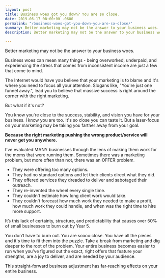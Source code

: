 ```yaml
---
layout: post
title: Business woes got you down? You are so close.
date: 2019-06-17 08:00:00 -0600
permalink: "/business-woes-got-you-down-you-are-so-close/"
summary: Better marketing may not be the answer to your business woes.
description: Better marketing may not be the answer to your business woes.

---
```

Better marketing may not be the answer to your business woes.

Business woes can mean many things - being overworked, underpaid, and experiencing the stress that comes from inconsistent income are just a few that come to mind.

The Internet would have you believe that your marketing is to blame and it's where you need to focus all your attention. Slogans like, "You're just one funnel away.", lead you to believe that massive success is right around the corner with the right marketing.

But what if it's not?

You know you're close to the success, stability, and vision you have for your business. I know you are too. It's so close you can taste it. But a laser-focus on your marketing may be taking you farther away from your goal.

**Because the right marketing pushing the wrong product/service will never get you anywhere.**

I've evaluated MANY businesses through the lens of making them work for the moms that were running them. Sometimes there was a marketing problem, but more often than not, there was an OFFER problem.

* They were offering too many options.
* They had no standard options and let their clients direct what they did.
* They offered services they dreaded to deliver and sabotaged their outreach.
* They re-invented the wheel every single time.
* They couldn't estimate how long client work would take.
* They couldn't forecast how much work they needed to make a profit, how much work they could handle, and when was the right time to hire more support.

It’s this lack of certainty, structure, and predictability that causes over 50% of small businesses to burn out by Year 5.

You don’t have to burn out. You are soooo close. You have all the pieces and it's time to fit them into the puzzle. Take a break from marketing and dig deeper to the root of the problem. Your entire business becomes easier to run when you've figured out the exact, right offers that feature your strengths, are a joy to deliver, and are needed by your audience.

This straight-forward business adjustment has far-reaching effects on your entire business.